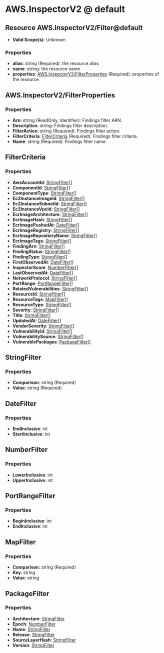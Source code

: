 # AWS.InspectorV2 @ default

## Resource AWS.InspectorV2/Filter@default
* **Valid Scope(s)**: Unknown
### Properties
* **alias**: string (Required): the resource alias
* **name**: string: the resource name
* **properties**: [AWS.InspectorV2/FilterProperties](#awsinspectorv2filterproperties) (Required): properties of the resource

## AWS.InspectorV2/FilterProperties
### Properties
* **Arn**: string (ReadOnly, Identifier): Findings filter ARN.
* **Description**: string: Findings filter description.
* **FilterAction**: string (Required): Findings filter action.
* **FilterCriteria**: [FilterCriteria](#filtercriteria) (Required): Findings filter criteria.
* **Name**: string (Required): Findings filter name.

## FilterCriteria
### Properties
* **AwsAccountId**: [StringFilter](#stringfilter)[]
* **ComponentId**: [StringFilter](#stringfilter)[]
* **ComponentType**: [StringFilter](#stringfilter)[]
* **Ec2InstanceImageId**: [StringFilter](#stringfilter)[]
* **Ec2InstanceSubnetId**: [StringFilter](#stringfilter)[]
* **Ec2InstanceVpcId**: [StringFilter](#stringfilter)[]
* **EcrImageArchitecture**: [StringFilter](#stringfilter)[]
* **EcrImageHash**: [StringFilter](#stringfilter)[]
* **EcrImagePushedAt**: [DateFilter](#datefilter)[]
* **EcrImageRegistry**: [StringFilter](#stringfilter)[]
* **EcrImageRepositoryName**: [StringFilter](#stringfilter)[]
* **EcrImageTags**: [StringFilter](#stringfilter)[]
* **FindingArn**: [StringFilter](#stringfilter)[]
* **FindingStatus**: [StringFilter](#stringfilter)[]
* **FindingType**: [StringFilter](#stringfilter)[]
* **FirstObservedAt**: [DateFilter](#datefilter)[]
* **InspectorScore**: [NumberFilter](#numberfilter)[]
* **LastObservedAt**: [DateFilter](#datefilter)[]
* **NetworkProtocol**: [StringFilter](#stringfilter)[]
* **PortRange**: [PortRangeFilter](#portrangefilter)[]
* **RelatedVulnerabilities**: [StringFilter](#stringfilter)[]
* **ResourceId**: [StringFilter](#stringfilter)[]
* **ResourceTags**: [MapFilter](#mapfilter)[]
* **ResourceType**: [StringFilter](#stringfilter)[]
* **Severity**: [StringFilter](#stringfilter)[]
* **Title**: [StringFilter](#stringfilter)[]
* **UpdatedAt**: [DateFilter](#datefilter)[]
* **VendorSeverity**: [StringFilter](#stringfilter)[]
* **VulnerabilityId**: [StringFilter](#stringfilter)[]
* **VulnerabilitySource**: [StringFilter](#stringfilter)[]
* **VulnerablePackages**: [PackageFilter](#packagefilter)[]

## StringFilter
### Properties
* **Comparison**: string (Required)
* **Value**: string (Required)

## DateFilter
### Properties
* **EndInclusive**: int
* **StartInclusive**: int

## NumberFilter
### Properties
* **LowerInclusive**: int
* **UpperInclusive**: int

## PortRangeFilter
### Properties
* **BeginInclusive**: int
* **EndInclusive**: int

## MapFilter
### Properties
* **Comparison**: string (Required)
* **Key**: string
* **Value**: string

## PackageFilter
### Properties
* **Architecture**: [StringFilter](#stringfilter)
* **Epoch**: [NumberFilter](#numberfilter)
* **Name**: [StringFilter](#stringfilter)
* **Release**: [StringFilter](#stringfilter)
* **SourceLayerHash**: [StringFilter](#stringfilter)
* **Version**: [StringFilter](#stringfilter)

